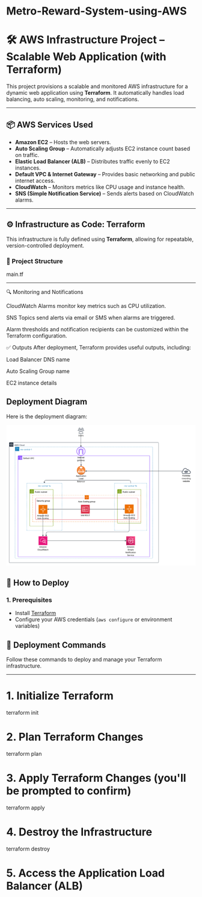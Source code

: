 # Metro-Reward-System-using-AWS
# 🛠️ AWS Infrastructure Project – Scalable Web Application (with Terraform)

This project provisions a scalable and monitored AWS infrastructure for a dynamic web application using **Terraform**. It automatically handles load balancing, auto scaling, monitoring, and notifications.

---

## 📦 AWS Services Used

- **Amazon EC2** – Hosts the web servers.
- **Auto Scaling Group** – Automatically adjusts EC2 instance count based on traffic.
- **Elastic Load Balancer (ALB)** – Distributes traffic evenly to EC2 instances.
- **Default VPC & Internet Gateway** – Provides basic networking and public internet access.
- **CloudWatch** – Monitors metrics like CPU usage and instance health.
- **SNS (Simple Notification Service)** – Sends alerts based on CloudWatch alarms.

---

## ⚙️ Infrastructure as Code: Terraform

This infrastructure is fully defined using **Terraform**, allowing for repeatable, version-controlled deployment.

### 📁 Project Structure 

main.tf

---

🔍 Monitoring and Notifications

CloudWatch Alarms monitor key metrics such as CPU utilization.

SNS Topics send alerts via email or SMS when alarms are triggered.

Alarm thresholds and notification recipients can be customized within the Terraform configuration.

✅ Outputs
After deployment, Terraform provides useful outputs, including:

Load Balancer DNS name

Auto Scaling Group name

EC2 instance details

## Deployment Diagram

Here is the deployment diagram:

![Blank Board](Blank%20board%20%283%29.png)


## 🚀 How to Deploy

### 1. Prerequisites
- Install [Terraform](https://www.terraform.io/downloads)
- Configure your AWS credentials (`aws configure` or environment variables)

## 🚀 Deployment Commands

Follow these commands to deploy and manage your Terraform infrastructure.

---

# 1. Initialize Terraform
terraform init

# 2. Plan Terraform Changes
terraform plan

# 3. Apply Terraform Changes (you'll be prompted to confirm)
terraform apply

# 4. Destroy the Infrastructure
terraform destroy

# 5. Access the Application Load Balancer (ALB)







